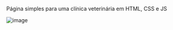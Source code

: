 

Página simples para uma clínica veterinária em HTML, CSS e JS

![image](https://github.com/KarenSartori/Pagina_Simples_Clinica/assets/165488097/8d7a469e-602f-4ac4-b746-cf595d1d72c1)
